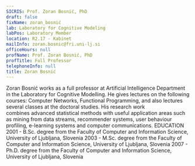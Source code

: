 ```yaml
---
SICRIS: Prof. Zoran Bosnić, PhD
draft: false
fixName: zoran_bosnić
lab: Laboratory for Cognitive Modeling
labPos: Laboratory Member
location: R2.17 - Kabinet
mailInfo: zoran.bosnic@fri.uni-lj.si
officeHours: null
profName: Prof. Zoran Bosnić, PhD
profTitle: Full Professor
telephoneInfo: null
title: Zoran Bosnić
---
```



Zoran Bosnić works as a full professor at Artificial Intelligence Department in the Laboratory for Cognitive Modelling. He gives lectures on the following courses: Computer Networks, Functional Programming, and also lectures several classes at the doctoral studies. His research work combines advanced statistical methods with useful application areas such as mining from data streams, recommender systems, user behaviour profiling, e-learning systems and computer communications.
EDUCATION
2001 - B.Sc. degree from the Faculty of Computer and Information Science, University of Ljubljana, Slovenia
2003 - M.Sc. degree from the Faculty of Computer and Information Science, University of Ljubljana, Slovenia
2007 - Ph.D. degree from the Faculty of Computer and Information Science, University of Ljubljana, Slovenia